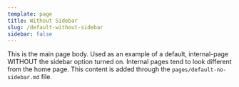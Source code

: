 ```yaml
---
template: page
title: Without Sidebar
slug: /default-without-sidebar
sidebar: false
---
```



This is the main page body. Used as an example of a default, internal-page WITHOUT the sidebar option turned on. Internal pages tend to look different from the home page.
This content is added through the `pages/default-no-sidebar.md` file.